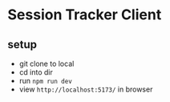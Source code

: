 # Session Tracker Client

## setup

 - git clone to local 
 - cd into dir
 - run `npm run dev`
 - view `http://localhost:5173/` in browser